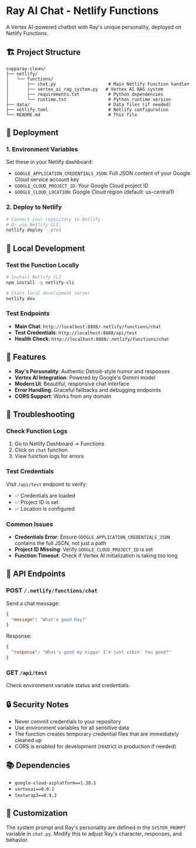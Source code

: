 # Ray AI Chat - Netlify Functions

A Vertex AI-powered chatbot with Ray's unique personality, deployed on Netlify Functions.

## 🏗️ Project Structure

```
supparay-clean/
├── netlify/
│   └── functions/
│       ├── chat.py                    # Main Netlify Function handler
│       ├── vertex_ai_rag_system.py   # Vertex AI RAG system
│       ├── requirements.txt           # Python dependencies
│       └── runtime.txt                # Python runtime version
├── data/                              # Data files (if needed)
├── netlify.toml                       # Netlify configuration
└── README.md                          # This file
```

## 🚀 Deployment

### 1. Environment Variables

Set these in your Netlify dashboard:

- `GOOGLE_APPLICATION_CREDENTIALS_JSON`: Full JSON content of your Google Cloud service account key
- `GOOGLE_CLOUD_PROJECT_ID`: Your Google Cloud project ID
- `GOOGLE_CLOUD_LOCATION`: Google Cloud region (default: us-central1)

### 2. Deploy to Netlify

```bash
# Connect your repository to Netlify
# Or use Netlify CLI:
netlify deploy --prod
```

## 🔧 Local Development

### Test the Function Locally

```bash
# Install Netlify CLI
npm install -g netlify-cli

# Start local development server
netlify dev
```

### Test Endpoints

- **Main Chat**: `http://localhost:8888/.netlify/functions/chat`
- **Test Credentials**: `http://localhost:8888/api/test`
- **Health Check**: `http://localhost:8888/.netlify/functions/chat`

## 🎯 Features

- **Ray's Personality**: Authentic Detroit-style humor and responses
- **Vertex AI Integration**: Powered by Google's Gemini model
- **Modern UI**: Beautiful, responsive chat interface
- **Error Handling**: Graceful fallbacks and debugging endpoints
- **CORS Support**: Works from any domain

## 🐛 Troubleshooting

### Check Function Logs

1. Go to Netlify Dashboard → Functions
2. Click on `chat` function
3. View function logs for errors

### Test Credentials

Visit `/api/test` endpoint to verify:
- ✅ Credentials are loaded
- ✅ Project ID is set
- ✅ Location is configured

### Common Issues

- **Credentials Error**: Ensure `GOOGLE_APPLICATION_CREDENTIALS_JSON` contains the full JSON, not just a path
- **Project ID Missing**: Verify `GOOGLE_CLOUD_PROJECT_ID` is set
- **Function Timeout**: Check if Vertex AI initialization is taking too long

## 📝 API Endpoints

### POST `/.netlify/functions/chat`
Send a chat message:

```json
{
  "message": "What's good Ray?"
}
```

Response:
```json
{
  "response": "What's good my nigga! I'm just vibin' You good?"
}
```

### GET `/api/test`
Check environment variable status and credentials.

## 🔒 Security Notes

- Never commit credentials to your repository
- Use environment variables for all sensitive data
- The function creates temporary credential files that are immediately cleaned up
- CORS is enabled for development (restrict in production if needed)

## 📚 Dependencies

- `google-cloud-aiplatform==1.38.1`
- `vertexai==0.0.1`
- `textwrap3==0.9.2`

## 🎨 Customization

The system prompt and Ray's personality are defined in the `SYSTEM_PROMPT` variable in `chat.py`. Modify this to adjust Ray's character, responses, and behavior. 